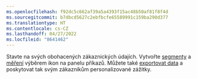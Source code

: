 ```yaml
---
ms.openlocfilehash: f92dc5c662af39a5a4393f15ac48b50af81f8f4d
ms.sourcegitcommit: b7dbcd5627c2ebfbcfe65589991c159ba290d377
ms.translationtype: HT
ms.contentlocale: cs-CZ
ms.lasthandoff: 04/27/2022
ms.locfileid: "8641462"
---
```

Stavte na svých obohacených zákaznických údajích. Vytvořte [segmenty](../segments.md) a [měření](../measures.md) výběrem ikon na panelu příkazů. Můžete také [exportovat data](../export-destinations.md) a poskytovat tak svým zákazníkům personalizované zážitky.